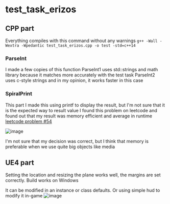 # test_task_erizos

## CPP part
Everything compiles with this command without any warnings
`g++ -Wall -Wextra -Wpedantic test_task_erizos.cpp -o test -std=c++14`

### ParseInt
I made a few copies of this function 
ParseInt1 uses std::strings and math library because it matches more accurately with the test task
ParseInt2 uses c-style strings and in my opinion, it works faster in this case


### SpiralPrint
This part I made this using printf to display the result, but I'm not sure that it is the expected way to result value
I found this problem on leetcode and found out that my result was memory efficient and average in runtime
[leetcode problem #54](https://leetcode.com/problems/spiral-matrix/submissions/1261214845)

![image](https://github.com/arrannis1800/test_task_erizos/assets/52630886/4c6da6a5-4e48-4782-9d23-b8dab96bf8c7)

I'm not sure that my decision was correct, but I think that memory is preferable when we use quite big objects like media


## UE4 part

Setting the location and resizing the plane works well, the margins are set correctly. Build works on Windows 

It can be modified in an instance or class defaults. Or using simple hud to modify it in-game
![image](https://github.com/arrannis1800/test_task_erizos/assets/52630886/723b8c76-5e70-44d1-9704-c3b0c1b57d47)

